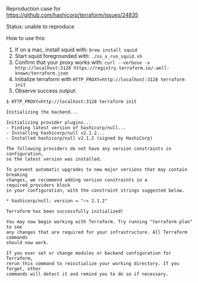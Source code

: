 Reproduction case for https://github.com/hashicorp/terraform/issues/24835

Status: unable to reproduce

How to use this:

1. If on a mac, install squid with: `brew install squid`
2. Start squid foregrounded with: `./os_x_run_squid.sh`
3. Confirm that your proxy works with: `curl --verbose -x http://localhost:3128 https://registry.terraform.io/.well-known/terraform.json`
4. Initialize terraform with `HTTP_PROXY=http://localhost:3128 terraform init`
5. Observe success output:
```
$ HTTP_PROXY=http://localhost:3128 terraform init

Initializing the backend...

Initializing provider plugins...
- Finding latest version of hashicorp/null...
- Installing hashicorp/null v2.1.2...
- Installed hashicorp/null v2.1.2 (signed by HashiCorp)

The following providers do not have any version constraints in configuration,
so the latest version was installed.

To prevent automatic upgrades to new major versions that may contain breaking
changes, we recommend adding version constraints in a required_providers block
in your configuration, with the constraint strings suggested below.

* hashicorp/null: version = "~> 2.1.2"

Terraform has been successfully initialized!

You may now begin working with Terraform. Try running "terraform plan" to see
any changes that are required for your infrastructure. All Terraform commands
should now work.

If you ever set or change modules or backend configuration for Terraform,
rerun this command to reinitialize your working directory. If you forget, other
commands will detect it and remind you to do so if necessary.
```

